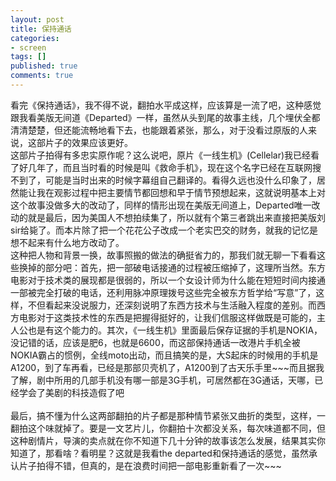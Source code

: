 ```yaml
---
layout: post
title: 保持通话
categories:
- screen
tags: []
published: true
comments: true
---
```

<p>看完《保持通话》，我不得不说，翻拍水平成这样，应该算是一流了吧，这种感觉跟我看美版无间道《Departed》一样，虽然从头到尾的故事主线，几个埋伏全都清清楚楚，但还能流畅地看下去，也能跟着紧张，那么，对于没看过原版的人来说，这部片子的效果应该更好。<br />这部片子拍得有多忠实原作呢？这么说吧，原片《一线生机》(Cellelar)我已经看了好几年了，而且当时看的时候是叫《救命手机》，现在这个名字已经在互联网搜不到了，可能是当时出来的时候字幕组自己翻译的。看得久远也没什么印象了，居然能让我在观影过程中把主要情节都回想和早于情节预想起来，这就说明基本上对这个故事没做多大的改动了，同样的情形出现在美版无间道上，Departed唯一改动的就是最后，因为美国人不想拍续集了，所以就有个第三者跳出来直接把美版刘sir给毙了。而本片除了把一个花花公子改成一个老实巴交的财务，就我的记忆是想不起来有什么地方改动了。<br />这种把人物和背景一换，故事照搬的做法的确挺省力的，那我们就无聊一下看看这些换掉的部分吧：首先，把一部破电话接通的过程被压缩掉了，这理所当然。东方电影对于技术类的展现都是很弱的，所以一个女设计师为什么能在短短时间内接通一部被完全打破的电话，还利用脉冲原理拨号这些完全被东方哲学给“写意”了，这样，不但看起来没说服力，还深刻说明了东西方技术与生活融入程度的差别。而西方电影对于这类技术性的东西是把握得挺好的，让我们信服这样做既是可能的，主人公也是有这个能力的。其次，《一线生机》里面最后保存证据的手机是NOKIA，没记错的话，应该是肥6，也就是6600，而这部保持通话一改港片手机全被NOKIA霸占的惯例，全线moto出动，而且搞笑的是，大S起床的时候用的手机是A1200，到了车再看，已经是那部贝壳机了，A1200到了古天乐手里~~~而且据我了解，剧中所用的几部手机没有哪一部是3G手机，可居然都在3G通话，天哪，已经学会了美剧的科技造假了吧<br /><br />最后，搞不懂为什么这两部翻拍的片子都是那种情节紧张又曲折的类型，这样，一翻拍这个味就掉了。要是一文艺片儿，你翻拍十次都没关系，每次味道都不同，但这种剧情片，导演的卖点就在你不知道下几十分钟的故事该怎么发展，结果其实你知道了，那看啥？看明星？这就是我看the departed和保持通话的感觉，虽然承认片子拍得不错，但真的，是在浪费时间把一部电影重新看了一次~~~ </p>
